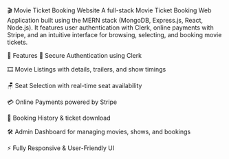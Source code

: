 🎬 Movie Ticket Booking Website
A full-stack Movie Ticket Booking Web Application built using the MERN stack (MongoDB, Express.js, React, Node.js). It features user authentication with Clerk, online payments with Stripe, and an intuitive interface for browsing, selecting, and booking movie tickets.

🚀 Features
🔐 Secure Authentication using Clerk

🎞️ Movie Listings with details, trailers, and show timings

🪑 Seat Selection with real-time seat availability

💳 Online Payments powered by Stripe

📄 Booking History & ticket download

🛠️ Admin Dashboard for managing movies, shows, and bookings

⚡ Fully Responsive & User-Friendly UI

